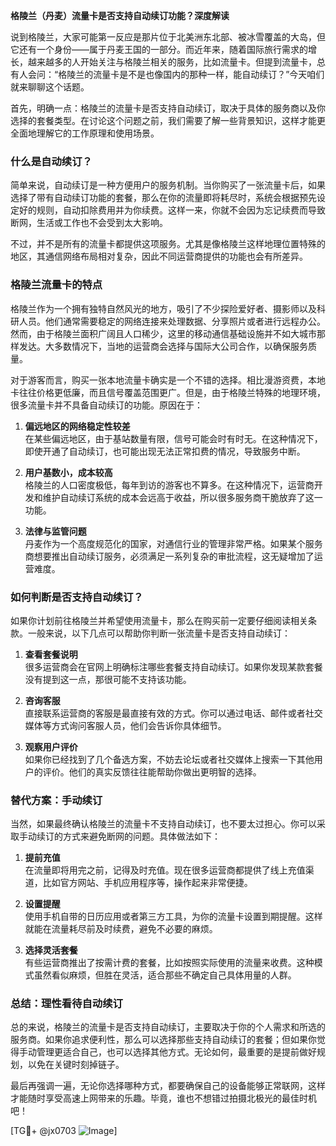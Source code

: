 **格陵兰（丹麦）流量卡是否支持自动续订功能？深度解读**

说到格陵兰，大家可能第一反应是那片位于北美洲东北部、被冰雪覆盖的大岛，但它还有一个身份——属于丹麦王国的一部分。而近年来，随着国际旅行需求的增长，越来越多的人开始关注与格陵兰相关的服务，比如流量卡。但提到流量卡，总有人会问：“格陵兰的流量卡是不是也像国内的那种一样，能自动续订？”今天咱们就来聊聊这个话题。

首先，明确一点：格陵兰的流量卡是否支持自动续订，取决于具体的服务商以及你选择的套餐类型。在讨论这个问题之前，我们需要了解一些背景知识，这样才能更全面地理解它的工作原理和使用场景。

### **什么是自动续订？**
简单来说，自动续订是一种方便用户的服务机制。当你购买了一张流量卡后，如果选择了带有自动续订功能的套餐，那么在你的流量即将耗尽时，系统会根据预先设定好的规则，自动扣除费用并为你续费。这样一来，你就不会因为忘记续费而导致断网，生活或工作也不会受到太大影响。

不过，并不是所有的流量卡都提供这项服务。尤其是像格陵兰这样地理位置特殊的地区，其通信网络布局相对复杂，因此不同运营商提供的功能也会有所差异。

### **格陵兰流量卡的特点**
格陵兰作为一个拥有独特自然风光的地方，吸引了不少探险爱好者、摄影师以及科研人员。他们通常需要稳定的网络连接来处理数据、分享照片或者进行远程办公。然而，由于格陵兰面积广阔且人口稀少，这里的移动通信基础设施并不如大城市那样发达。大多数情况下，当地的运营商会选择与国际大公司合作，以确保服务质量。

对于游客而言，购买一张本地流量卡确实是一个不错的选择。相比漫游资费，本地卡往往价格更低廉，而且信号覆盖范围更广。但是，由于格陵兰特殊的地理环境，很多流量卡并不具备自动续订的功能。原因在于：

1. **偏远地区的网络稳定性较差**  
   在某些偏远地区，由于基站数量有限，信号可能会时有时无。在这种情况下，即使开通了自动续订，也可能出现无法正常扣费的情况，导致服务中断。

2. **用户基数小，成本较高**  
   格陵兰的人口密度极低，每年到访的游客也不算多。在这种情况下，运营商开发和维护自动续订系统的成本会远高于收益，所以很多服务商干脆放弃了这一功能。

3. **法律与监管问题**  
   丹麦作为一个高度规范化的国家，对通信行业的管理非常严格。如果某个服务商想要推出自动续订服务，必须满足一系列复杂的审批流程，这无疑增加了运营难度。

### **如何判断是否支持自动续订？**
如果你计划前往格陵兰并希望使用流量卡，那么在购买前一定要仔细阅读相关条款。一般来说，以下几点可以帮助你判断一张流量卡是否支持自动续订：

1. **查看套餐说明**  
   很多运营商会在官网上明确标注哪些套餐支持自动续订。如果你发现某款套餐没有提到这一点，那很可能不支持该功能。

2. **咨询客服**  
   直接联系运营商的客服是最直接有效的方式。你可以通过电话、邮件或者社交媒体等方式询问客服人员，他们会告诉你具体细节。

3. **观察用户评价**  
   如果你已经找到了几个备选方案，不妨去论坛或者社交媒体上搜索一下其他用户的评价。他们的真实反馈往往能帮助你做出更明智的选择。

### **替代方案：手动续订**
当然，如果最终确认格陵兰的流量卡不支持自动续订，也不要太过担心。你可以采取手动续订的方式来避免断网的问题。具体做法如下：

1. **提前充值**  
   在流量即将用完之前，记得及时充值。现在很多运营商都提供了线上充值渠道，比如官方网站、手机应用程序等，操作起来非常便捷。

2. **设置提醒**  
   使用手机自带的日历应用或者第三方工具，为你的流量卡设置到期提醒。这样就能在流量耗尽前及时续费，避免不必要的麻烦。

3. **选择灵活套餐**  
   有些运营商推出了按需计费的套餐，比如按照实际使用的流量来收费。这种模式虽然看似麻烦，但胜在灵活，适合那些不确定自己具体用量的人群。

### **总结：理性看待自动续订**
总的来说，格陵兰的流量卡是否支持自动续订，主要取决于你的个人需求和所选的服务商。如果你追求便利性，那么可以选择那些支持自动续订的套餐；但如果你觉得手动管理更适合自己，也可以选择其他方式。无论如何，最重要的是提前做好规划，以免在关键时刻掉链子。

最后再强调一遍，无论你选择哪种方式，都要确保自己的设备能够正常联网，这样才能随时享受高速上网带来的乐趣。毕竟，谁也不想错过拍摄北极光的最佳时机吧！

[TG💪+ @jx0703 ![Image](https://github.com/user-attachments/assets/dbca1d08-cadb-493c-b0ec-ad6f7a83f270)]
